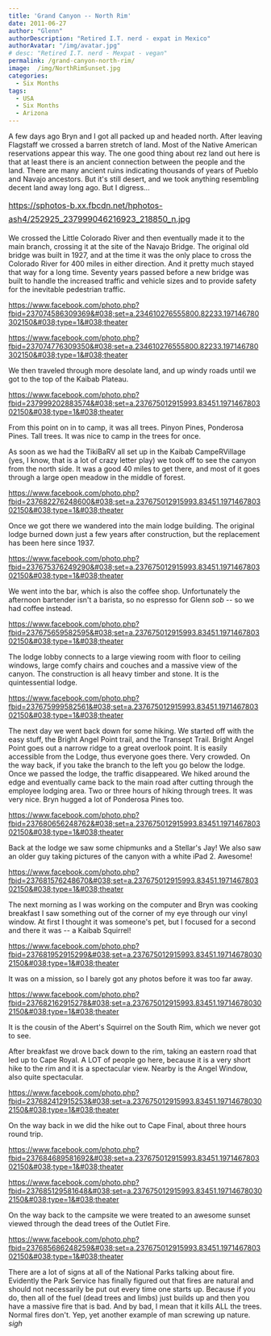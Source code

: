 ```yaml
---
title: 'Grand Canyon -- North Rim'
date: 2011-06-27
author: "Glenn"
authorDescription: "Retired I.T. nerd - expat in Mexico"
authorAvatar: "/img/avatar.jpg"
# desc: "Retired I.T. nerd - Mexpat - vegan"
permalink: /grand-canyon-north-rim/
image:  /img/NorthRimSunset.jpg
categories:
  - Six Months
tags:
  - USA
  - Six Months
  - Arizona
---
```

A few days ago Bryn and I got all packed up and headed north. After leaving Flagstaff we crossed a barren stretch of land. Most of the Native American reservations appear this way. The one good thing about rez land out here is that at least there is an ancient connection between the people and the land. There are many ancient ruins indicating thousands of years of Pueblo and Navajo ancestors. But it's still desert, and we took anything resembling decent land away long ago. But I digress...

<span style="line-height: 1.714285714; font-size: 1rem;">https://sphotos-b.xx.fbcdn.net/hphotos-ash4/252925_237999046216923_218850_n.jpg</span>

We crossed the Little Colorado River and then eventually made it to the main branch, crossing it at the site of the Navajo Bridge. The original old bridge was built in 1927, and at the time it was the only place to cross the Colorado River for 400 miles in either direction. And it pretty much stayed that way for a long time. Seventy years passed before a new bridge was built to handle the increased traffic and vehicle sizes and to provide safety for the inevitable pedestrian traffic.

https://www.facebook.com/photo.php?fbid=237074586309369&#038;set=a.234610276555800.82233.197146780302150&#038;type=1&#038;theater

https://www.facebook.com/photo.php?fbid=237074776309350&#038;set=a.234610276555800.82233.197146780302150&#038;type=1&#038;theater

We then traveled through more desolate land, and up windy roads until we got to the top of the Kaibab Plateau.

https://www.facebook.com/photo.php?fbid=237999202883574&#038;set=a.237675012915993.83451.197146780302150&#038;type=1&#038;theater

From this point on in to camp, it was all trees. Pinyon Pines, Ponderosa Pines. Tall trees. It was nice to camp in the trees for once.

As soon as we had the TikiBaRV all set up in the Kaibab CampeRVillage (yes, I know, that is a lot of crazy letter play) we took off to see the canyon from the north side. It was a good 40 miles to get there, and most of it goes through a large open meadow in the middle of forest.

https://www.facebook.com/photo.php?fbid=237682276248600&#038;set=a.237675012915993.83451.197146780302150&#038;type=1&#038;theater

Once we got there we wandered into the main lodge building. The original lodge burned down just a few years after construction, but the replacement has been here since 1937.

https://www.facebook.com/photo.php?fbid=237675376249290&#038;set=a.237675012915993.83451.197146780302150&#038;type=1&#038;theater

We went into the bar, which is also the coffee shop. Unfortunately the afternoon bartender isn't a barista, so no espresso for Glenn *sob* -- so we had coffee instead.

https://www.facebook.com/photo.php?fbid=237675659582595&#038;set=a.237675012915993.83451.197146780302150&#038;type=1&#038;theater

The lodge lobby connects to a large viewing room with floor to ceiling windows, large comfy chairs and couches and a massive view of the canyon. The construction is all heavy timber and stone. It is the quintessential lodge.

https://www.facebook.com/photo.php?fbid=237675999582561&#038;set=a.237675012915993.83451.197146780302150&#038;type=1&#038;theater

The next day we went back down for some hiking. We started off with the easy stuff, the Bright Angel Point trail, and the Transept Trail. Bright Angel Point goes out a narrow ridge to a great overlook point. It is easily accessible from the Lodge, thus everyone goes there. Very crowded. On the way back, if you take the branch to the left you go below the lodge. Once we passed the lodge, the traffic disappeared. We hiked around the edge and eventually came back to the main road after cutting through the employee lodging area. Two or three hours of hiking through trees. It was very nice. Bryn hugged a lot of Ponderosa Pines too.

https://www.facebook.com/photo.php?fbid=237680656248762&#038;set=a.237675012915993.83451.197146780302150&#038;type=1&#038;theater

Back at the lodge we saw some chipmunks and a Stellar's Jay! We also saw an older guy taking pictures of the canyon with a white iPad 2. Awesome!

https://www.facebook.com/photo.php?fbid=237681576248670&#038;set=a.237675012915993.83451.197146780302150&#038;type=1&#038;theater

The next morning as I was working on the computer and Bryn was cooking breakfast I saw something out of the corner of my eye through our vinyl window. At first I thought it was someone's pet, but I focused for a second and there it was -- a Kaibab Squirrel!

https://www.facebook.com/photo.php?fbid=237681952915299&#038;set=a.237675012915993.83451.197146780302150&#038;type=1&#038;theater

It was on a mission, so I barely got any photos before it was too far away.

https://www.facebook.com/photo.php?fbid=237682162915278&#038;set=a.237675012915993.83451.197146780302150&#038;type=1&#038;theater

It is the cousin of the Abert's Squirrel on the South Rim, which we never got to see.

After breakfast we drove back down to the rim, taking an eastern road that led up to Cape Royal. A LOT of people go here, because it is a very short hike to the rim and it is a spectacular view. Nearby is the Angel Window, also quite spectacular.

https://www.facebook.com/photo.php?fbid=237682412915253&#038;set=a.237675012915993.83451.197146780302150&#038;type=1&#038;theater

On the way back in we did the hike out to Cape Final, about three hours round trip.

https://www.facebook.com/photo.php?fbid=237684689581692&#038;set=a.237675012915993.83451.197146780302150&#038;type=1&#038;theater

https://www.facebook.com/photo.php?fbid=237685129581648&#038;set=a.237675012915993.83451.197146780302150&#038;type=1&#038;theater

On the way back to the campsite we were treated to an awesome sunset viewed through the dead trees of the Outlet Fire.

https://www.facebook.com/photo.php?fbid=237685686248259&#038;set=a.237675012915993.83451.197146780302150&#038;type=1&#038;theater

There are a lot of signs at all of the National Parks talking about fire. Evidently the Park Service has finally figured out that fires are natural and should not necessarily be put out every time one starts up. Because if you do, then all of the fuel (dead trees and limbs) just builds up and then you have a massive fire that is bad. And by bad, I mean that it kills ALL the trees. Normal fires don't. Yep, yet another example of man screwing up nature. *sigh*